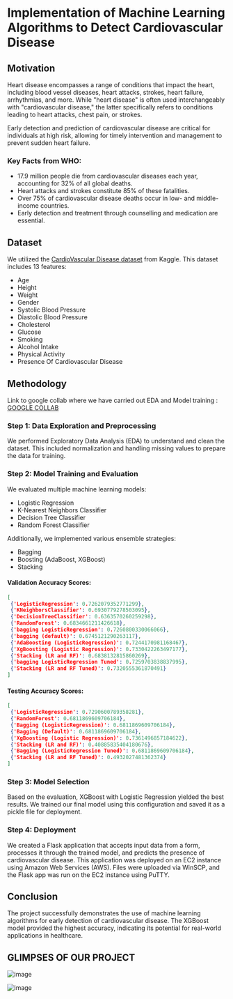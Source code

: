 
# Implementation of Machine Learning Algorithms to Detect Cardiovascular Disease

## Motivation

Heart disease encompasses a range of conditions that impact the heart, including blood vessel diseases, heart attacks, strokes, heart failure, arrhythmias, and more. While "heart disease" is often used interchangeably with "cardiovascular disease," the latter specifically refers to conditions leading to heart attacks, chest pain, or strokes.

Early detection and prediction of cardiovascular disease are critical for individuals at high risk, allowing for timely intervention and management to prevent sudden heart failure.

### Key Facts from WHO:
- 17.9 million people die from cardiovascular diseases each year, accounting for 32% of all global deaths.
- Heart attacks and strokes constitute 85% of these fatalities.
- Over 75% of cardiovascular disease deaths occur in low- and middle-income countries.
- Early detection and treatment through counselling and medication are essential.

## Dataset

We utilized the [CardioVascular Disease dataset](https://www.kaggle.com/datasets/sulianova/cardiovascular-disease-dataset) from Kaggle. This dataset includes 13 features:
- Age
- Height
- Weight
- Gender
- Systolic Blood Pressure
- Diastolic Blood Pressure
- Cholesterol
- Glucose
- Smoking
- Alcohol Intake
- Physical Activity
- Presence Of Cardiovascular Disease

## Methodology

Link to google collab where we have carried out EDA and Model training : [GOOGLE COLLAB](https://colab.research.google.com/drive/1INnsy09sq5fadERpZbL2Uh7r-AJZDj96#scrollTo=WtomZnepdmgd)

### Step 1: Data Exploration and Preprocessing
We performed Exploratory Data Analysis (EDA) to understand and clean the dataset. This included normalization and handling missing values to prepare the data for training.

### Step 2: Model Training and Evaluation
We evaluated multiple machine learning models:
- Logistic Regression
- K-Nearest Neighbors Classifier
- Decision Tree Classifier
- Random Forest Classifier

Additionally, we implemented various ensemble strategies:
- Bagging
- Boosting (AdaBoost, XGBoost)
- Stacking

#### Validation Accuracy Scores:
```json
[
 {'LogisticRegression': 0.7262079352771299},
 {'KNeighborsClassifier': 0.6930779278503095},
 {'DecisionTreeClassifier': 0.6363570260259298},
 {'RandomForest': 0.6834661211426618},
 {'bagging LogisticRegression': 0.7260800330066066},
 {'bagging (default)': 0.6745121290263117},
 {'AdaBoosting (LogisticRegression)': 0.7244170981168467},
 {'XgBoosting (Logistic Regression)': 0.7330422263497177},
 {'Stacking (LR and RF)': 0.6838132815860269},
 {'bagging LogisticRegression Tuned': 0.7259703838837995},
 {'Stacking (LR and RF Tuned)': 0.7320555361870491}
]
```

#### Testing Accuracy Scores:
```json
[
 {'LogisticRegression': 0.7290600789358281},
 {'RandomForest': 0.6811869609706184},
 {'Bagging (LogisticRegression)': 0.6811869609706184},
 {'Bagging (Default)': 0.6811869609706184},
 {'XgBoosting (Logistic Regression)': 0.7361496857184622},
 {'Stacking (LR and RF)': 0.40885835404180676},
 {'Bagging (LogisticRegression Tuned)': 0.6811869609706184},
 {'Stacking (LR and RF Tuned)': 0.4932027481362374}
]
```

### Step 3: Model Selection
Based on the evaluation, XGBoost with Logistic Regression yielded the best results. We trained our final model using this configuration and saved it as a pickle file for deployment.

### Step 4: Deployment
We created a Flask application that accepts input data from a form, processes it through the trained model, and predicts the presence of cardiovascular disease. This application was deployed on an EC2 instance using Amazon Web Services (AWS). Files were uploaded via WinSCP, and the Flask app was run on the EC2 instance using PuTTY.

## Conclusion
The project successfully demonstrates the use of machine learning algorithms for early detection of cardiovascular disease. The XGBoost model provided the highest accuracy, indicating its potential for real-world applications in healthcare.

## GLIMPSES OF OUR PROJECT


![image](https://github.com/vrajpatel1411/Research-Methodology_project/assets/56471759/3506caf4-73a0-40ae-9617-47fcd013f179)

![image](https://github.com/vrajpatel1411/Research-Methodology_project/assets/56471759/e8519362-f166-4b6c-afcf-1cee8b99099e)


